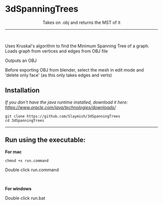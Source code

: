 # 3dSpanningTrees
<p style="text-align: center;">Takes on .obj and returns the MST of it</p>

***

<br>

Uses Kruskal's algorithm to find the Minimum Spanning Tree of a graph. 
Loads graph from vertices and edges from OBJ file

Outputs an OBJ

Before exporting OBJ from blender, select the mesh in edit mode and 'delete only face' (as this only takes edges and verts)


## Installation

_If you don't have the java runtime installed, download it here: https://www.oracle.com/java/technologies/downloads/_

```
git clone https://github.com/Slaymish/3dSpanningTrees
cd 3dSpanningTrees
```

***

## Run using the executable:

**For mac**

```
chmod +x run.command
```
Double click run.command

<br>




**For windows**

Double click run.bat
